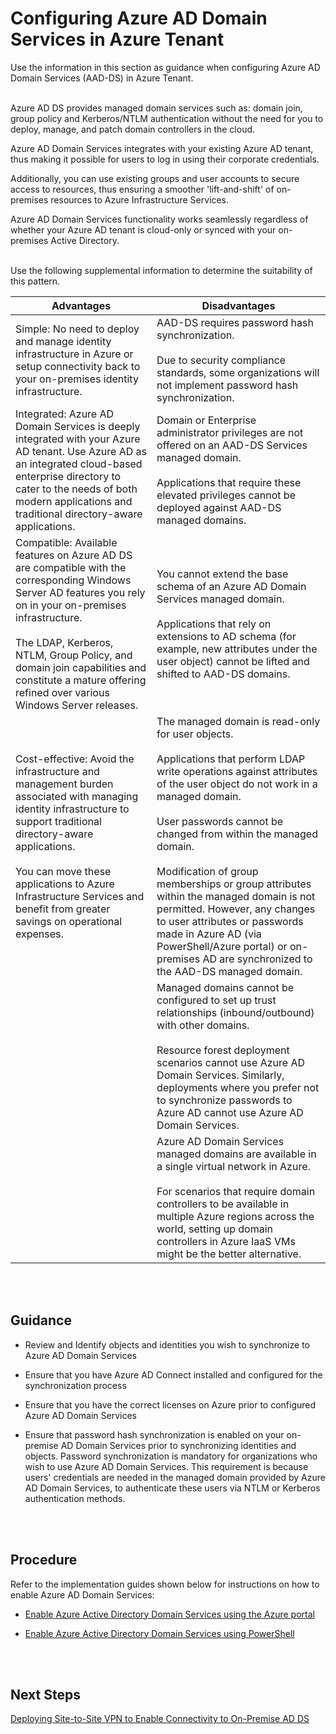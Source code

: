 # Configuring Azure AD Domain Services in Azure Tenant
Use the information in this section as guidance when configuring Azure AD Domain Services (AAD-DS) in Azure Tenant.
<br />
<br />

Azure AD DS provides managed domain services such as: domain join, group policy and Kerberos/NTLM authentication without the need for you to deploy, manage, and patch domain controllers in the cloud. 

Azure AD Domain Services integrates with your existing Azure AD tenant, thus making it possible for users to log in using their corporate credentials. 

Additionally, you can use existing groups and user accounts to secure access to resources, thus ensuring a smoother 'lift-and-shift' of on-premises resources to Azure Infrastructure Services.

Azure AD Domain Services functionality works seamlessly regardless of whether your Azure AD tenant is cloud-only or synced with your on-premises Active Directory.
<br />
<br />


Use the following supplemental information to determine the suitability of this pattern.

|**Advantages** | **Disadvantages** |  
| -------------| -------------| 
| Simple: No need to deploy and manage identity infrastructure in Azure or setup connectivity back to your on-premises identity infrastructure.  | AAD-DS requires password hash synchronization. <br/><br/> Due to security compliance standards, some organizations will not implement password hash synchronization.  |
| Integrated: Azure AD Domain Services is deeply integrated with your Azure AD tenant. Use Azure AD as an integrated cloud-based enterprise directory to cater to the needs of both modern applications and traditional directory-aware applications.  | Domain or Enterprise administrator privileges are not offered on an AAD-DS Services managed domain.  <br/><br/>  Applications that require these elevated privileges cannot be deployed against AAD-DS managed domains.  |
| Compatible: Available features on Azure AD DS are compatible with the corresponding Windows Server AD features you rely on in your on-premises infrastructure.  <br/><br/> The LDAP, Kerberos, NTLM, Group Policy, and domain join capabilities and constitute a mature offering refined over various Windows Server releases.  | You cannot extend the base schema of an Azure AD Domain Services managed domain.  <br/><br/> Applications that rely on extensions to AD schema (for example, new attributes under the user object) cannot be lifted and shifted to AAD-DS domains.  |
| Cost-effective: Avoid the infrastructure and management burden associated with managing identity infrastructure to support traditional directory-aware applications.  <br/><br/> You can move these applications to Azure Infrastructure Services and benefit from greater savings on operational expenses.  | The managed domain is read-only for user objects.  <br/><br/> Applications that perform LDAP write operations against attributes of the user object do not work in a managed domain.  <br/><br/> User passwords cannot be changed from within the managed domain. <br/><br/> Modification of group memberships or group attributes within the managed domain is not permitted. However, any changes to user attributes or passwords made in Azure AD (via PowerShell/Azure portal) or on-premises AD are synchronized to the AAD-DS managed domain.  |
| | Managed domains cannot be configured to set up trust relationships (inbound/outbound) with other domains.  <br/><br/> Resource forest deployment scenarios cannot use Azure AD Domain Services. Similarly, deployments where you prefer not to synchronize passwords to Azure AD cannot use Azure AD Domain Services.  |
| | Azure AD Domain Services managed domains are available in a single virtual network in Azure.  <br/><br/> For scenarios that require domain controllers to be available in multiple Azure regions across the world, setting up domain controllers in Azure IaaS VMs might be the better alternative. |
<br />
<br />

## Guidance
- Review and Identify objects and identities you wish to synchronize to Azure AD Domain Services
	
- Ensure that you have Azure AD Connect installed and configured for the synchronization process
- Ensure that you have the correct licenses on Azure prior to configured Azure AD Domain Services
- Ensure that password hash synchronization is enabled on your on-premise AD Domain Services prior to synchronizing identities and objects. Password synchronization is mandatory for organizations who wish to use Azure AD Domain Services. This requirement is because users' credentials are needed in the managed domain provided by Azure AD Domain Services, to authenticate these users via NTLM or Kerberos authentication methods.
<br />
<br />

## Procedure
Refer to the implementation guides shown below for instructions on how to enable Azure AD Domain Services:
- [Enable Azure Active Directory Domain Services using the Azure portal](https://docs.microsoft.com/en-us/azure/active-directory-domain-services/active-directory-ds-getting-started)
  
- [Enable Azure Active Directory Domain Services using PowerShell](https://docs.microsoft.com/en-us/azure/active-directory-domain-services/active-directory-ds-enable-using-powershell)
<br />
<br />

## Next Steps
[Deploying Site-to-Site VPN to Enable Connectivity to On-Premise AD DS](4.2-Deploying-Site-to-Site-VPN-to-Enable-Connectivity-to-On-Premise-ADDS.md)
